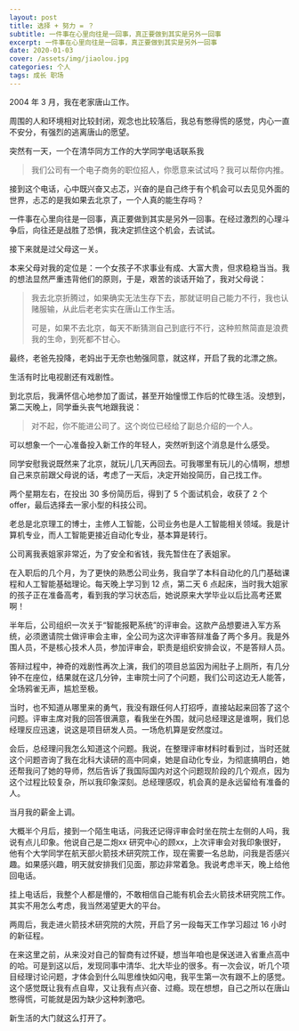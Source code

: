 ```yaml
---
layout: post
title: 选择 + 努力 = ？
subtitle: 一件事在心里向往是一回事，真正要做到其实是另外一回事
excerpt: 一件事在心里向往是一回事，真正要做到其实是另外一回事
date: 2020-01-03
cover: /assets/img/jiaolou.jpg
categories: 个人
tags: 成长 职场 
---
```


2004 年 3 月，我在老家唐山工作。

周围的人和环境相对比较封闭，观念也比较落后，我总有憋得慌的感觉，内心一直不安分，有强烈的逃离唐山的愿望。

突然有一天，一个在清华同方工作的大学同学电话联系我

> 我们公司有一个电子商务的职位招人，你愿意来试试吗？我可以帮你内推。

接到这个电话，心中既兴奋又忐忑，兴奋的是自己终于有个机会可以去见见外面的世界，忐忑的是我如果去北京了，一个人真的能生存吗？

一件事在心里向往是一回事，真正要做到其实是另外一回事。在经过激烈的心理斗争后，向往还是战胜了恐惧，我决定抓住这个机会，去试试。

接下来就是过父母这一关。

本来父母对我的定位是：一个女孩子不求事业有成、大富大贵，但求稳稳当当。我的想法显然严重违背他们的原则，于是，艰苦的谈话开始了，我对父母说：

> 我去北京折腾过，如果确实无法生存下去，那就证明自己能力不行，我也认赌服输，从此后老老实实在唐山工作生活。
>
> 可是，如果不去北京，每天不断猜测自己到底行不行，这种煎熬简直是浪费我的生命，到死都不甘心。

最终，老爸先投降，老妈出于无奈也勉强同意，就这样，开启了我的北漂之旅。

生活有时比电视剧还有戏剧性。

到北京后，我满怀信心地参加了面试，甚至开始憧憬工作后的忙碌生活。没想到，第二天晚上，同学垂头丧气地跟我说：

> 对不起，你不能进公司了。这个岗位已经给了副总介绍的一个人。

可以想象一个一心准备投入新工作的年轻人，突然听到这个消息是什么感受。

同学安慰我说既然来了北京，就玩儿几天再回去。可我哪里有玩儿的心情啊，想想自己来京前跟父母说的话，考虑了一天后，决定开始投简历，自己找工作。

两个星期左右，在投出 30 多份简历后，得到了 5 个面试机会，收获了 2 个 offer，最后选择去一家小型的科技公司。

老总是北京理工的博士，主修人工智能，公司业务也是人工智能相关领域。我是计算机专业，而人工智能更接近自动化专业，基本算是转行。

公司离我表姐家非常近，为了安全和省钱，我先暂住在了表姐家。

在入职后的几个月，为了更快的熟悉公司业务，我自学了本科自动化的几门基础课程和人工智能基础理论。每天晚上学习到 12 点，第二天 6 点起床，当时我大姐家的孩子正在准备高考，看到我的学习状态后，她说原来大学毕业以后比高考还累啊！

半年后，公司组织一次关于“智能报靶系统”的评审会。这款产品想要进入军方系统，必须邀请院士做评审会主审，全公司为这次评审答辩准备了两个多月。我是外围人员，不是核心技术人员，参加评审会，职责是组织安排会议，不是答辩人员。

答辩过程中，神奇的戏剧性再次上演，我们的项目总监因为闹肚子上厕所，有几分钟不在座位，结果就在这几分钟，主审院士问了个问题，我们公司这边无人能答，全场鸦雀无声，尴尬至极。

当时，也不知道从哪里来的勇气，我没有跟任何人打招呼，直接站起来回答了这个问题。评审主席对我的回答很满意，看我坐在外围，就问总经理这是谁啊，我们总经理反应迅速，说这是项目研发人员。一场危机算是安然度过。

会后，总经理问我怎么知道这个问题。我说，在整理评审材料时看到过，当时还就这个问题咨询了我在北科大读研的高中同桌，她是自动化专业，为彻底搞明白，她还帮我问了她的导师，然后告诉了我国际国内对这个问题现阶段的几个观点，因为这个过程比较复杂，所以我印象深刻。总经理感叹，机会真的是永远留给有准备的人。

当月我的薪金上调。

大概半个月后，接到一个陌生电话，问我还记得评审会时坐在院士左侧的人吗，我说有点儿印象。他说自己是二炮xx 研究中心的顾xx，上次评审会对我印象很好，他有个大学同学在航天部火箭技术研究院工作，现在需要一名总助，问我是否感兴趣。如果感兴趣，明天就安排我们见面，那边非常着急。我说考虑半天，晚上给他回电话。

挂上电话后，我整个人都是懵的，不敢相信自己能有机会去火箭技术研究院工作。其实不用怎么考虑，我当然渴望更大的平台。

两周后，我走进火箭技术研究院的大院，开启了另一段每天工作学习超过 16 小时的新征程。

在来这里之前，从来没对自己的智商有过怀疑，想当年咱也是保送进入省重点高中的哈。可是到这以后，发现同事中清华、北大毕业的很多。有一次会议，听几个项目经理讨论问题，才体会到什么叫思维快如闪电，我平生第一次有跟不上的感觉。这个感觉既让我有点自卑，又让我有点兴奋、过瘾。现在想想，自己之所以在唐山憋得慌，可能就是因为缺少这种刺激吧。

新生活的大门就这么打开了。